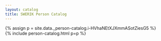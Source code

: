 ```yaml
---
layout: catalog
title: SWERIK Person Catalog
---
```

{% assign p = site.data._person-catalog.i-HVhaNEtXJXmmASotZiesG5 %}
{% include person-catalog.html p=p %}

